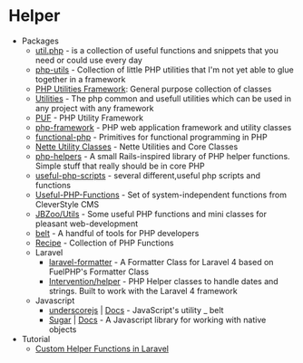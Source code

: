 # Helper
* Packages
    - [util.php](http://goo.gl/fGKb2M) - is a collection of useful functions and snippets that you need or could use every day
    - [php-utils](https://goo.gl/jOAOMj) - Collection of little PHP utilities that I'm not yet able to glue together in a framework
    - [PHP Utilities Framework](http://goo.gl/fE5aHn): General purpose collection of classes
    - [Utilities](https://goo.gl/7lNcx7) - The php common and usefull utilities which can be used in any project with any framework
    - [PUF](https://goo.gl/CFCu3K) - PHP Utility Framework
    - [php-framework](https://goo.gl/KDSVbl) - PHP web application framework and utility classes
    - [functional-php](https://goo.gl/p8Wyv1) - Primitives for functional programming in PHP
    - [Nette Utility Classes](https://goo.gl/fIqpxE) - Nette Utilities and Core Classes
    - [php-helpers](https://goo.gl/vR734o) - A small Rails-inspired library of PHP helper functions. Simple stuff that really should be in core PHP
    - [useful-php-scripts](https://goo.gl/Cqzp7s) - several different,useful php scripts and functions
    - [Useful-PHP-Functions](https://goo.gl/pzLe2U) - Set of system-independent functions from CleverStyle CMS
    - [JBZoo/Utils](https://goo.gl/QRDgNS) - Some useful PHP functions and mini classes for pleasant web-development
    - [belt](https://goo.gl/seqXwD) - A handful of tools for PHP developers
    - [Recipe](http://goo.gl/4LPnYA) - Collection of PHP Functions
    - Laravel
        - [laravel-formatter](http://goo.gl/vmF5wi) - A Formatter Class for Laravel 4 based on FuelPHP's Formatter Class
        - [Intervention/helper](http://goo.gl/aZHAeO) - PHP Helper classes to handle dates and strings. Built to work with the Laravel 4 framework
    - Javascript
        - [underscorejs](https://goo.gl/XEfONS) | [Docs](http://underscorejs.org/) - JavaScript's utility _ belt
        - [Sugar](https://goo.gl/G0VNPH) | [Docs](http://goo.gl/YX5cEK) - A Javascript library for working with native objects
* Tutorial
    - [Custom Helper Functions in Laravel](http://goo.gl/MA9KSU)
